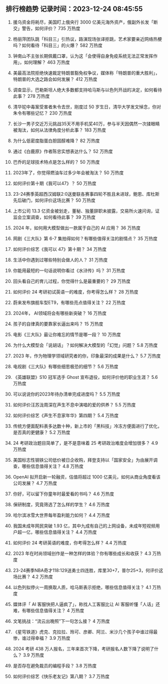 
## 排行榜趋势 记录时间：2023-12-24 08:45:55
  
  1. 援乌资金将耗尽，美国盯上俄央行 3000 亿美元海外资产，俄副外长发「断交」警告，如何评价？ 735 万热度
    
  2. 杨丽萍团队跳「科目三」引热议，路演现场张译拒跳，艺术家要亲近网络热梗吗？如何看待「科目三」的火爆？ 582 万热度
    
  3. 钟南山不主张长期佩戴口罩，认为这「会使得自身免疫系统无法正常发挥作用」，如何理解？ 463 万热度
    
  4. 美最高法院拒绝快速裁定特朗普豁免权争议，媒体称「特朗普的重大胜利」，特朗普的大选之路会如何发展？ 412 万热度
    
  5. 调查显示，巴勒斯坦人绝大多数都支持哈马斯与以色列开战的决定，如何看待此事？ 278 万热度
    
  6. 清华铊中毒案受害者朱令去世，刚度过 50 岁生日，清华大学发文悼念，你对朱令有哪些记忆？ 230 万热度
    
  7. 长沙一男子交近万元挑战35天不用手机奖40万，参与半天因偶然一次揉眼睛被淘汰，如何从法律角度分析此事？ 183 万热度
    
  8. 为什么低密度脂蛋白胆固醇难降？ 82 万热度
    
  9. 通过《白鹿原》作者陈忠实想表达什么？ 52 万热度
    
  10. 巴乔的足球技术特点是怎么样的？ 50 万热度
    
  11. 2023年了，你觉得燃油车过多少年会被淘汰？ 50 万热度
    
  12. 如何评价第十期《我可以47》？ 50 万热度
    
  13. 23-24赛季英超西汉姆联2:0送曼联各赛事四轮不胜且未进球，鲍恩、库杜斯先后破门，如何评价这场比赛？ 50 万热度
    
  14. 上市公司 13.3 亿资金被划走，董秘、独董辞职未披露，交易所火速问询，证监会立案调查，如何看待此事？ 39 万热度
    
  15. 2024 年，如何用大模型做出一款属于自己的 AI 应用？ 36 万热度
    
  16. 网剧《三大队》第 6-7 集拍得如何？有哪些值得关注的剧情点？ 35 万热度
    
  17. 如何评价综艺《我可以 47》第十期？ 34 万热度
    
  18. 生活中你遇到过哪些特别会做人的人？ 31 万热度
    
  19. 你能用最短的一句话说明你看过《水浒传》吗？ 31 万热度
    
  20. 回头看自己的育儿过程，你觉得什么是最重要的？ 29 万热度
    
  21. 如何评价 24 考研初试英语一的难度，你考得怎么样？ 28 万热度
    
  22. 蔚来发布旗舰车型ET9，有哪些亮点值得关注？ 22 万热度
    
  23. 2024年， AI领域将会有哪些新突破？ 16 万热度
    
  24. 孩子的自律真的要靠家长逼出来吗？ 15 万热度
    
  25. 电影《三大队》最让你难忘的情节是哪一段？ 10 万热度
    
  26. 为什么大模型会「说胡话」？如何解决大模型的「幻觉」问题？ 5.8 万热度
    
  27. 2023 年，作为物理学领域研究者的你，印象最深的成果是什么？ 5.7 万热度
    
  28. 电视剧《三大队》有哪些细思极恐的细节？ 5.6 万热度
    
  29. 《英雄联盟》S10 冠军选手 Ghost 宣布退役，如何评价他的职业生涯？ 5.6 万热度
    
  30. 可以说说你的2023年待办清单完成进度吗？ 5.5 万热度
    
  31. 如何评价汪苏泷周深在声生不息中演唱的爱的供养？ 5.5 万热度
    
  32. 如何评价综艺《声生不息家年华》第四期？ 5.4 万热度
    
  33. 传统方便面配料表多达数十种，新上市的「黑科技」冷冻方便面进行了优化，是否真的更健康？ 5.2 万热度
    
  34. 24 考研政治题目简单了，是不是意味着 25 考研政治难度会增加很多？ 4.9 万热度
    
  35. 美国标志性钢铁公司低价被日企收购，拜登支持以「国家安全」为由展开调查，哪些信息值得关注？ 4.8 万热度
    
  36. OpenAI 拟开启新一轮融资，估值将超过 1000 亿美元，如何从商业角度看该公司发展？ 4.7 万热度
    
  37. 你好，可以留下你童年时最爱看的书吗？ 4.6 万热度
    
  38. 保研制度，究竟筛选了怎么样的学生？ 4.6 万热度
    
  39. 哈尔滨冰雪大世界每年盈利能力如何？ 4.4 万热度
    
  40. 我国未成年网民突破 1.93 亿，其中九成有自己的上网设备，未成年短视频用户超一亿，哪些信息值得关注？ 4.4 万热度
    
  41. 如何评价 24 考研英语的难度，你考得怎么样？ 4.4 万热度
    
  42. 2023 年在时尚领域创作是一种怎样的体验？你有哪些成长和收获？ 4.3 万热度
    
  43. 23-24赛季NBA奇才118:129送勇士四连胜，库里30+7，普尔25+3，何评价这场比赛？ 4.2 万热度
    
  44. 以色列拟停火一周换取人质，哈马斯表示拒绝，哪些信息值得关注？ 4.1 万热度
    
  45. 媒体评「 AI 客服快把人逼疯了」，称找人工客服比让 AI 客服听懂「人话」还难，有哪些信息值得关注？ 4 万热度
    
  46. 文笔挑战：“流云出晚照”下一句怎么接？ 4 万热度
    
  47. 《星穹铁道》虎克、克拉拉、玲可、彦卿、阿兰、米沙几个孩子中谁过得最惨，谁过得幸福？ 3.9 万热度
    
  48. 2024 考研 438 万人报名，三年来首次下降，考研报名人数下降了说明了什么？ 3.9 万热度
    
  49. 是否存在避免裁员的编程手段？ 3.8 万热度
    
  50. 如何评价综艺《快乐老友记》第八期？ 3.7 万热度
    